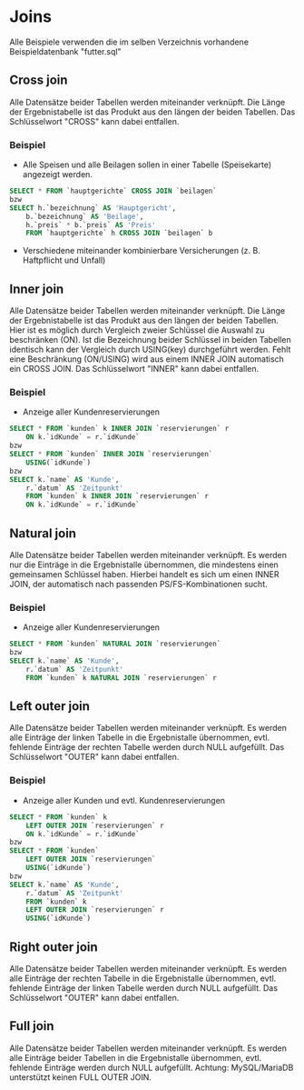 # Joins

Alle Beispiele verwenden die im selben Verzeichnis vorhandene Beispieldatenbank "futter.sql"

## Cross join
Alle Datensätze beider Tabellen werden miteinander verknüpft. Die Länge der Ergebnistabelle ist das Produkt aus den längen der beiden Tabellen. Das Schlüsselwort "CROSS" kann dabei entfallen.
### Beispiel
* Alle Speisen und alle Beilagen sollen in einer Tabelle (Speisekarte) angezeigt werden.
```SQL
SELECT * FROM `hauptgerichte` CROSS JOIN `beilagen`
bzw
SELECT h.`bezeichnung` AS 'Hauptgericht',
    b.`bezeichnung` AS 'Beilage',
    h.`preis` * b.`preis` AS 'Preis'
    FROM `hauptgerichte` h CROSS JOIN `beilagen` b
```
* Verschiedene miteinander kombinierbare Versicherungen (z. B. Haftpflicht und Unfall)

## Inner join
Alle Datensätze beider Tabellen werden miteinander verknüpft. Die Länge der Ergebnistabelle ist das Produkt aus den längen der beiden Tabellen. Hier ist es möglich durch Vergleich zweier Schlüssel die Auswahl zu beschränken (ON).
Ist die Bezeichnung beider Schlüssel in beiden Tabellen identisch kann der Vergleich durch USING(key) durchgeführt werden. Fehlt eine Beschränkung (ON/USING) wird aus einem INNER JOIN automatisch ein CROSS JOIN.
Das Schlüsselwort "INNER" kann dabei entfallen.
### Beispiel
* Anzeige aller Kundenreservierungen
```SQL
SELECT * FROM `kunden` k INNER JOIN `reservierungen` r
    ON k.`idKunde` = r.`idKunde`
bzw
SELECT * FROM `kunden` INNER JOIN `reservierungen`
    USING(`idKunde`)
bzw
SELECT k.`name` AS 'Kunde',
    r.`datum` AS 'Zeitpunkt'
    FROM `kunden` k INNER JOIN `reservierungen` r
    ON k.`idKunde` = r.`idKunde`
```

## Natural join
Alle Datensätze beider Tabellen werden miteinander verknüpft. Es werden nur die Einträge in die Ergebnistalle übernommen, die mindestens einen gemeinsamen Schlüssel haben. Hierbei handelt es sich um einen INNER JOIN, der automatisch nach passenden PS/FS-Kombinationen sucht.
### Beispiel
* Anzeige aller Kundenreservierungen
```SQL
SELECT * FROM `kunden` NATURAL JOIN `reservierungen`
bzw
SELECT k.`name` AS 'Kunde',
    r.`datum` AS 'Zeitpunkt'
    FROM `kunden` k NATURAL JOIN `reservierungen` r
```

## Left outer join
Alle Datensätze beider Tabellen werden miteinander verknüpft. Es werden alle Einträge der linken Tabelle in die Ergebnistalle übernommen, evtl. fehlende Einträge der rechten Tabelle werden durch NULL aufgefüllt. Das Schlüsselwort "OUTER" kann dabei entfallen.
### Beispiel
* Anzeige aller Kunden und evtl. Kundenreservierungen
```SQL
SELECT * FROM `kunden` k
    LEFT OUTER JOIN `reservierungen` r
    ON k.`idKunde` = r.`idKunde`
bzw
SELECT * FROM `kunden`
    LEFT OUTER JOIN `reservierungen`
    USING(`idKunde`)
bzw
SELECT k.`name` AS 'Kunde',
    r.`datum` AS 'Zeitpunkt'
    FROM `kunden` k
    LEFT OUTER JOIN `reservierungen` r
    USING(`idKunde`)
```

## Right outer join
Alle Datensätze beider Tabellen werden miteinander verknüpft. Es werden alle Einträge der rechten Tabelle in die Ergebnistalle übernommen, evtl. fehlende Einträge der linken Tabelle werden durch NULL aufgefüllt. Das Schlüsselwort "OUTER" kann dabei entfallen.

## Full join
Alle Datensätze beider Tabellen werden miteinander verknüpft. Es werden alle Einträge beider Tabellen in die Ergebnistalle übernommen, evtl. fehlende Einträge werden durch NULL aufgefüllt. Achtung: MySQL/MariaDB unterstützt keinen FULL OUTER JOIN.
